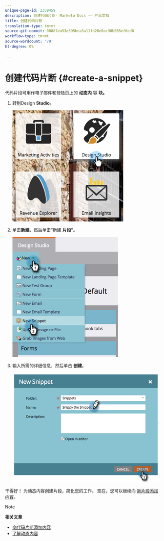 ```yaml
---
unique-page-id: 2359459
description: 创建代码片断- Marketo Docs —— 产品文档
title: 创建代码片断
translation-type: tm+mt
source-git-commit: 00887ea53e395bea3a11fd28e0ac98b085ef6ed8
workflow-type: tm+mt
source-wordcount: '79'
ht-degree: 0%

---
```



# 创建代码片断 {#create-a-snippet}

代码片段可用作电子邮件和登陆页上的 **动态内** 容 **块。**

1. 转到Design **Studio。**

   ![](assets/designstudio.png)

1. 单击**新建**，然后单击“新建 **片段”**。

   ![](assets/image2014-9-16-8-50-4.png)

1. 输入所需的详细信息，然后单击 **创建**。

   ![](assets/image2014-9-16-8-3a50-3a14.png)

干得好！ 为动态内容创建片段，简化您的工作。 现在，您可以继续向 [新片段添加内容](add-content-to-a-snippet.md)。

>[!NOTE]
>
>**相关文章**
>
>* [向代码片断添加内容](add-content-to-a-snippet.md)
>* [了解动态内容](../../../../product-docs/personalization/segmentation-and-snippets/segmentation/understanding-dynamic-content.md)

>



